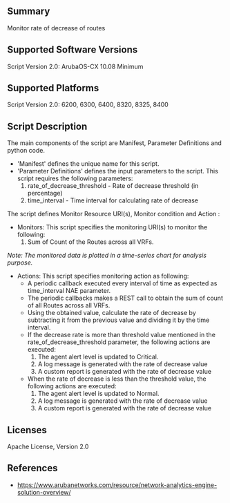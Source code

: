 ## Summary

Monitor rate of decrease of routes

## Supported Software Versions

Script Version 2.0: ArubaOS-CX 10.08 Minimum

## Supported Platforms

Script Version 2.0: 6200, 6300, 6400, 8320, 8325, 8400

## Script Description

The main components of the script are Manifest, Parameter Definitions and python code.  

- 'Manifest' defines the unique name for this script.
- 'Parameter Definitions' defines the input parameters to the script. This script requires the following parameters: 
    1. rate_of_decrease_threshold -  Rate of decrease threshold (in percentage)
    2. time_interval - Time interval for calculating rate of decrease

The script defines Monitor Resource URI(s), Monitor condition and Action : 

- Monitors:  This script specifies the monitoring URI(s) to monitor the following:  
    1. Sum of Count of the Routes across all VRFs.

_Note: The monitored data is plotted in a time-series chart for analysis purpose._

- Actions:  This script specifies monitoring action as following:  
    - A periodic callback executed every interval of time as expected as time_interval NAE parameter.
    - The periodic callbacks makes a REST call to obtain the sum of count of all Routes across all VRFs.
    - Using the obtained value, calculate the rate of decrease by subtracting it from the previous value and dividing it by the time interval.
    - If the decrease rate is more than threshold value mentioned in the rate_of_decrease_threshold parameter, the following actions are executed:
        1. The agent alert level is updated to Critical.
        2. A log message is generated with the rate of decrease value
        3. A custom report is generated with the rate of decrease value
    - When the rate of decrease is less than the threshold value, the following actions are executed:
        1. The agent alert level is updated to Normal.
        2. A log message is generated with the rate of decrease value
        3. A custom report is generated with the rate of decrease value

## Licenses

Apache License, Version 2.0

## References

- https://www.arubanetworks.com/resource/network-analytics-engine-solution-overview/
